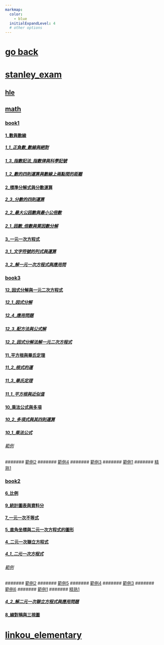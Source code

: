 ```yaml
---
markmap:
  color:
    - blue
  initialExpandLevel: 4
  # other options
---
```


# [go back](../index.html)
# [stanley_exam](stanley_exam/index.html)
## [hle](stanley_exam/hle/index.html)
## [math](stanley_exam/math/index.html)
### [book1](stanley_exam/math/book1/index.html)
#### [1_數與數線](stanley_exam/math/book1/1_數與數線/index.html)
##### [1_1_正負數_數線與絕對](stanley_exam/math/book1/1_數與數線/1_1_正負數_數線與絕對/index.html)
##### [1_3_指數記法_指數律與科學記號](stanley_exam/math/book1/1_數與數線/1_3_指數記法_指數律與科學記號/index.html)
##### [1_2_數的四則運算與數線上兩點間的距離](stanley_exam/math/book1/1_數與數線/1_2_數的四則運算與數線上兩點間的距離/index.html)
#### [2_標準分解式與分數運算](stanley_exam/math/book1/2_標準分解式與分數運算/index.html)
##### [2_3_分數的四則運算](stanley_exam/math/book1/2_標準分解式與分數運算/2_3_分數的四則運算/index.html)
##### [2_2_最大公因數與最小公倍數](stanley_exam/math/book1/2_標準分解式與分數運算/2_2_最大公因數與最小公倍數/index.html)
##### [2_1_因數_倍數與質因數分解](stanley_exam/math/book1/2_標準分解式與分數運算/2_1_因數_倍數與質因數分解/index.html)
#### [3_一元一次方程式](stanley_exam/math/book1/3_一元一次方程式/index.html)
##### [3_1_文字符號的列式與運算](stanley_exam/math/book1/3_一元一次方程式/3_1_文字符號的列式與運算/index.html)
##### [3_2_解一元一次方程式與應用問](stanley_exam/math/book1/3_一元一次方程式/3_2_解一元一次方程式與應用問/index.html)
### [book3](stanley_exam/math/book3/index.html)
#### [12_因式分解與一元二次方程式](stanley_exam/math/book3/12_因式分解與一元二次方程式/index.html)
##### [12_1_因式分解](stanley_exam/math/book3/12_因式分解與一元二次方程式/12_1_因式分解/index.html)
##### [12_4_應用問題](stanley_exam/math/book3/12_因式分解與一元二次方程式/12_4_應用問題/index.html)
##### [12_3_配方法與公式解](stanley_exam/math/book3/12_因式分解與一元二次方程式/12_3_配方法與公式解/index.html)
##### [12_2_因式分解法解一元二次方程式](stanley_exam/math/book3/12_因式分解與一元二次方程式/12_2_因式分解法解一元二次方程式/index.html)
#### [11_平方根與畢氏定理](stanley_exam/math/book3/11_平方根與畢氏定理/index.html)
##### [11_2_根式的運](stanley_exam/math/book3/11_平方根與畢氏定理/11_2_根式的運/index.html)
##### [11_3_畢氏定理](stanley_exam/math/book3/11_平方根與畢氏定理/11_3_畢氏定理/index.html)
##### [11_1_平方根與近似值](stanley_exam/math/book3/11_平方根與畢氏定理/11_1_平方根與近似值/index.html)
#### [10_乘法公式與多項](stanley_exam/math/book3/10_乘法公式與多項/index.html)
##### [10_2_多項式與其四則運算](stanley_exam/math/book3/10_乘法公式與多項/10_2_多項式與其四則運算/index.html)
##### [10_1_乘法公式](stanley_exam/math/book3/10_乘法公式與多項/10_1_乘法公式/index.html)
###### [範例](stanley_exam/math/book3/10_乘法公式與多項/10_1_乘法公式/範例/index.html)
####### [範例2](stanley_exam/math/book3/10_乘法公式與多項/10_1_乘法公式/範例/範例2/index.html)
####### [範例4](stanley_exam/math/book3/10_乘法公式與多項/10_1_乘法公式/範例/範例4/index.html)
####### [範例3](stanley_exam/math/book3/10_乘法公式與多項/10_1_乘法公式/範例/範例3/index.html)
####### [範例1](stanley_exam/math/book3/10_乘法公式與多項/10_1_乘法公式/範例/範例1/index.html)
####### [精熟1](stanley_exam/math/book3/10_乘法公式與多項/10_1_乘法公式/範例/精熟1/index.html)
### [book2](stanley_exam/math/book2/index.html)
#### [6_比例](stanley_exam/math/book2/6_比例/index.html)
#### [9_統計圖表與資料分](stanley_exam/math/book2/9_統計圖表與資料分/index.html)
#### [7_一元一次不等式](stanley_exam/math/book2/7_一元一次不等式/index.html)
#### [5_直角坐標與二元一次方程式的圖形](stanley_exam/math/book2/5_直角坐標與二元一次方程式的圖形/index.html)
#### [4_二元一次聯立方程式](stanley_exam/math/book2/4_二元一次聯立方程式/index.html)
##### [4_1_二元一次方程式](stanley_exam/math/book2/4_二元一次聯立方程式/4_1_二元一次方程式/index.html)
###### [範例](stanley_exam/math/book2/4_二元一次聯立方程式/4_1_二元一次方程式/範例/index.html)
####### [範例2](stanley_exam/math/book2/4_二元一次聯立方程式/4_1_二元一次方程式/範例/範例2/index.html)
####### [範例5](stanley_exam/math/book2/4_二元一次聯立方程式/4_1_二元一次方程式/範例/範例5/index.html)
####### [範例4](stanley_exam/math/book2/4_二元一次聯立方程式/4_1_二元一次方程式/範例/範例4/index.html)
####### [範例3](stanley_exam/math/book2/4_二元一次聯立方程式/4_1_二元一次方程式/範例/範例3/index.html)
####### [範例6](stanley_exam/math/book2/4_二元一次聯立方程式/4_1_二元一次方程式/範例/範例6/index.html)
####### [範例1](stanley_exam/math/book2/4_二元一次聯立方程式/4_1_二元一次方程式/範例/範例1/index.html)
####### [精熟1](stanley_exam/math/book2/4_二元一次聯立方程式/4_1_二元一次方程式/範例/精熟1/index.html)
##### [4_2_解二元一次聯立方程式與應用問題](stanley_exam/math/book2/4_二元一次聯立方程式/4_2_解二元一次聯立方程式與應用問題/index.html)
#### [8_線對稱與三視圖](stanley_exam/math/book2/8_線對稱與三視圖/index.html)
# [linkou_elementary](linkou_elementary/index.html)
